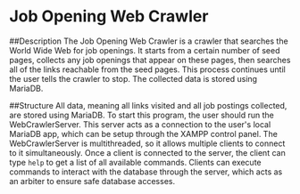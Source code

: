 Job Opening Web Crawler
===

##Description
The Job Opening Web Crawler is a crawler that searches the World Wide Web for job openings. It starts from a certain number of seed pages, collects any job openings that appear on these pages, then searches all of the links reachable from the seed pages. This process continues until the user tells the crawler to stop. The collected data is stored using MariaDB.

##Structure
All data, meaning all links visited and all job postings collected, are stored using MariaDB. To start this program, the user should run the WebCrawlerServer. This server acts as a connection to the user's local MariaDB app, which can be setup through the XAMPP control panel.
The WebCrawlerServer is multithreaded, so it allows multiple clients to connect to it simultaneously. Once a client is connected to the server, the client can type `help` to get a list of all available commands. Clients can execute commands to interact with the database through the server, which acts as an arbiter to ensure safe database accesses.